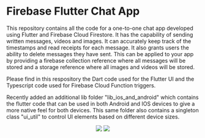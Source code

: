 # Firebase Flutter Chat App

This repository contains all the code for a one-to-one chat app developed using Flutter and Firebase Cloud Firestore. It has the capability of sending written messages, videos and images. It can accurately keep track of the timestamps and read receipts for each message. It also grants users the ability to delete messages they have sent. This can be applied to your app by providing a firebase collection reference where all messages will be stored and a storage reference where all images and videos will be stored.

Please find in this respository the Dart code used for the Flutter UI and the Typescript code used for Firebase Cloud Function triggers.


Recently added an additional lib folder "lib_ios_and_android" which contains the flutter code that can be used in both Android and IOS devices to give a more native feel for both devices. This same folder also contains a singleton class "ui_util" to control UI elements based on different device sizes.

<p align="center">
<img src = "https://user-images.githubusercontent.com/65980399/160703421-1aca5770-31d8-4f54-a879-42e034b20062.gif"/> <img src = "https://user-images.githubusercontent.com/65980399/160703606-f99bc6cd-6acd-43e9-8eef-75eb899e5ca5.gif"/>
  </p>
